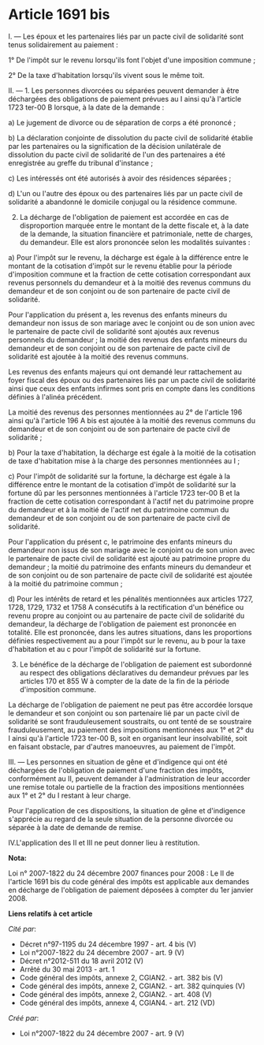 # Article 1691 bis

I. ― Les époux et les partenaires liés par un pacte civil de solidarité sont tenus solidairement au paiement : 

1° De l'impôt sur le revenu lorsqu'ils font l'objet d'une imposition commune ; 

2° De la taxe d'habitation lorsqu'ils vivent sous le même toit. 

II. ― 1. Les personnes divorcées ou séparées peuvent demander à être déchargées des obligations de paiement prévues au I
ainsi qu'à l'article 1723 ter-00 B lorsque, à la date de la demande : 

a) Le jugement de divorce ou de séparation de corps a été prononcé ; 

b) La déclaration conjointe de dissolution du pacte civil de solidarité établie par les partenaires ou la signification de la
décision unilatérale de dissolution du pacte civil de solidarité de l'un des partenaires a été enregistrée au greffe du
tribunal d'instance ; 

c) Les intéressés ont été autorisés à avoir des résidences séparées ; 

d) L'un ou l'autre des époux ou des partenaires liés par un pacte civil de solidarité a abandonné le domicile conjugal ou la
résidence commune. 

2. La décharge de l'obligation de paiement est accordée en cas de disproportion marquée entre le montant de la dette fiscale
et, à la date de la demande, la situation financière et patrimoniale, nette de charges, du demandeur. Elle est alors
prononcée selon les modalités suivantes : 

a) Pour l'impôt sur le revenu, la décharge est égale à la différence entre le montant de la cotisation d'impôt sur le revenu
établie pour la période d'imposition commune et la fraction de cette cotisation correspondant aux revenus personnels du
demandeur et à la moitié des revenus communs du demandeur et de son conjoint ou de son partenaire de pacte civil de
solidarité. 

Pour l'application du présent a, les revenus des enfants mineurs du demandeur non issus de son mariage avec le conjoint ou de
son union avec le partenaire de pacte civil de solidarité sont ajoutés aux revenus personnels du demandeur ; la moitié des
revenus des enfants mineurs du demandeur et de son conjoint ou de son partenaire de pacte civil de solidarité est ajoutée à
la moitié des revenus communs. 

Les revenus des enfants majeurs qui ont demandé leur rattachement au foyer fiscal des époux ou des partenaires liés par un
pacte civil de solidarité ainsi que ceux des enfants infirmes sont pris en compte dans les conditions définies à l'alinéa
précédent. 

La moitié des revenus des personnes mentionnées au 2° de l'article 196 ainsi qu'à l'article 196 A bis est ajoutée à la moitié
des revenus communs du demandeur et de son conjoint ou de son partenaire de pacte civil de solidarité ; 

b) Pour la taxe d'habitation, la décharge est égale à la moitié de la cotisation de taxe d'habitation mise à la charge des
personnes mentionnées au I ; 

c) Pour l'impôt de solidarité sur la fortune, la décharge est égale à la différence entre le montant de la cotisation d'impôt
de solidarité sur la fortune dû par les personnes mentionnées à l'article 1723 ter-00 B et la fraction de cette cotisation
correspondant à l'actif net du patrimoine propre du demandeur et à la moitié de l'actif net du patrimoine commun du demandeur
et de son conjoint ou de son partenaire de pacte civil de solidarité. 

Pour l'application du présent c, le patrimoine des enfants mineurs du demandeur non issus de son mariage avec le conjoint ou
de son union avec le partenaire de pacte civil de solidarité est ajouté au patrimoine propre du demandeur ; la moitié du
patrimoine des enfants mineurs du demandeur et de son conjoint ou de son partenaire de pacte civil de solidarité est ajoutée
à la moitié du patrimoine commun ; 

d) Pour les intérêts de retard et les pénalités mentionnées aux articles 1727, 1728, 1729, 1732 et 1758 A consécutifs à la
rectification d'un bénéfice ou revenu propre au conjoint ou au partenaire de pacte civil de solidarité du demandeur, la
décharge de l'obligation de paiement est prononcée en totalité. Elle est prononcée, dans les autres situations, dans les
proportions définies respectivement au a pour l'impôt sur le revenu, au b pour la taxe d'habitation et au c pour l'impôt de
solidarité sur la fortune. 

3. Le bénéfice de la décharge de l'obligation de paiement est subordonné au respect des obligations déclaratives du demandeur
prévues par les articles 170 et 855 W à compter de la date de la fin de la période d'imposition commune. 

La décharge de l'obligation de paiement ne peut pas être accordée lorsque le demandeur et son conjoint ou son partenaire lié
par un pacte civil de solidarité se sont frauduleusement soustraits, ou ont tenté de se soustraire frauduleusement, au
paiement des impositions mentionnées aux 1° et 2° du I ainsi qu'à l'article 1723 ter-00 B, soit en organisant leur
insolvabilité, soit en faisant obstacle, par d'autres manoeuvres, au paiement de l'impôt. 

III. ― Les personnes en situation de gêne et d'indigence qui ont été déchargées de l'obligation de paiement d'une fraction
des impôts, conformément au II, peuvent demander à l'administration de leur accorder une remise totale ou partielle de la
fraction des impositions mentionnées aux 1° et 2° du I restant à leur charge. 

Pour l'application de ces dispositions, la situation de gêne et d'indigence s'apprécie au regard de la seule situation de la
personne divorcée ou séparée à la date de demande de remise. 

IV.L'application des II et III ne peut donner lieu à restitution.

**Nota:**

Loi n° 2007-1822 du 24 décembre 2007 finances pour 2008 : Le II de l'article 1691 bis du code général des impôts est
applicable aux demandes en décharge de l'obligation de paiement déposées à compter du 1er janvier 2008.

**Liens relatifs à cet article**

_Cité par_:

  - Décret n°97-1195 du 24 décembre 1997 - art. 4 bis (V)
  - Loi n°2007-1822 du 24 décembre 2007 - art. 9 (V)
  - Décret n°2012-511 du 18 avril 2012 (V)
  - Arrêté du 30 mai 2013 - art. 1
  - Code général des impôts, annexe 2, CGIAN2. - art. 382 bis (V)
  - Code général des impôts, annexe 2, CGIAN2. - art. 382 quinquies (V)
  - Code général des impôts, annexe 2, CGIAN2. - art. 408 (V)
  - Code général des impôts, annexe 4, CGIAN4. - art. 212 (VD)

_Créé par_:

  - Loi n°2007-1822 du 24 décembre 2007 - art. 9 (V)
